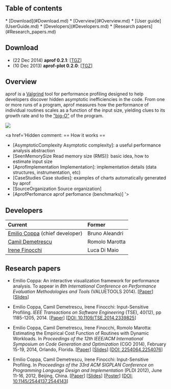 <h2>Table of contents</h2>
  * [Download](#Download.md)
  * [Overview](#Overview.md)
  * [User guide](UserGuide.md)
  * [Developers](#Developers.md)
  * [Research papers](#Research_papers.md)

## Download ##

  * (22 Dec 2014) **aprof 0.2.1**: [[TGZ](https://drive.google.com/file/d/0BzPEdOad795Xd3J3WW1MOW8zaWs/view?usp=sharing)]
  * (10 Dec 2013) **aprof-plot 0.2.0**: [[TGZ](https://aprof.googlecode.com/files/aprof-plot-0.2.0.tar.gz)]

## Overview ##

aprof is a [Valgrind](http://valgrind.org/) tool for performance profiling designed to help developers discover hidden asymptotic inefficiencies in the code. From one or more runs of a program, aprof measures how the performance of individual routines scales as a function of the input size, yielding clues to its growth rate and to the ["big-O"](http://xlinux.nist.gov/dads/HTML/bigOnotation.html) of the program.

<img src='http://aprof.googlecode.com/svn/trunk/aprofplot/graphs/aprof-plot-0.1c.png' />

<a href='Hidden comment: 
== How it works ==
* [AsymptoticComplexity Asymptotic complexity]: a useful performance analysis abstraction
* [SeenMemorySize Read memory size (RMS)]: basic idea, how to estimate input size
* [AprofImplementation Implementation]: implementation details (data structures, instrumentation, etc)
* [CaseStudies Case studies]: examples of charts automatically generated by aprof
* [SourceOrganization Source organization]
* [AprofPerfomance aprof perfomance (benchmarks)]
'></a>

## Developers ##

| **Current** | **Former** |
|:------------|:-----------|
| [Emilio Coppa](https://sites.google.com/a/di.uniroma1.it/coppa/) (chief developer) | Bruno Aleandri |
| [Camil Demetrescu](http://www.dis.uniroma1.it/~demetres) | Romolo Marotta |
| [Irene Finocchi](http://www.dsi.uniroma1.it/~finocchi) | Luca Di Maio |

## Research papers ##
  * Emilio Coppa: An interactive visualization framework for performance analysis. To appear in _8th International Conference on Performance Evaluation Methodologies and Tools_ (VALUETOOLS 2014). [[Paper](https://drive.google.com/file/d/0BzPEdOad795XM3M4aGh0SXFfRzg/view?usp=sharing)] [[Slides](https://drive.google.com/file/d/0BzPEdOad795XRkZNd3FNYU02VzA/view?usp=sharing)]

  * Emilio Coppa, Camil Demetrescu, Irene Finocchi: Input-Sensitive Profiling. _IEEE Transactions on Software Engineering_ (TSE), 40(12), pp 1185-1205, 2014.  [[Paper](https://drive.google.com/file/d/0BzPEdOad795XSzdTRmZTQ3NaaXc/view?usp=sharing)] [[DOI: 10.1109/TSE.2014.2339825](http://dx.doi.org/10.1109/TSE.2014.2339825)]

  * Emilio Coppa, Camil Demetrescu, Irene Finocchi, Romolo Marotta: Estimating the Empirical Cost Function of Routines with Dynamic Workloads. In _Proceedings of the 12th IEEE/ACM International Symposium on Code Generation and Optimization_ (CGO 2014), February 15-19, 2014, Orlando, Florida. [[Paper](https://drive.google.com/file/d/0BzPEdOad795XSWY5anVOdlQwbTQ/edit?usp=sharing)]  [[Slides](https://drive.google.com/file/d/0BzPEdOad795Xd1RKUE1STTdNbHc/edit?usp=sharing)] [[DOI: 2254064.2254076](http://dl.acm.org/citation.cfm?doid=2254064.2254076)]

  * Emilio Coppa, Camil Demetrescu, Irene Finocchi: Input-Sensitive Profiling. In _Proceedings of the 33rd ACM SIGPLAN Conference on Programming Language Design and Implementation_ (PLDI 2012), June 11-16, 2012, Beijing, China. [[Paper](http://aprof.googlecode.com/files/pldi055-coppa.pdf)]  [[Slides](http://aprof.googlecode.com/files/aprof-PLDI.pdf)] [[Poster](https://aprof.googlecode.com/files/poster.pdf)] [[DOI: 10.1145/2544137.2544143](http://dl.acm.org/citation.cfm?doid=2581122.2544143)]
